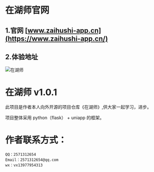 # 在湖师官网

## 1.官网 [www.zaihushi-app.cn](https://www.zaihushi-app.cn/)

## 2.体验地址
![在湖师](http://zaihushi-app.cn/re%E5%BE%AE%E4%BF%A1andqq%E5%B0%8F%E7%A8%8B%E5%BA%8F%E4%BA%8C%E7%BB%B4%E7%A0%81.png "在湖师")
    
# 在湖师 v1.0.1
此项目是作者本人向外开源的项目仓库《在湖师》,供大家一起学习，进步。

项目整体采用 python（flask） + uniapp 的框架。

# 作者联系方式：
    QQ：2571312654
    Email：2571312654@qq.com
    wx：vx13977954313
